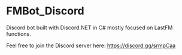 # FMBot_Discord
Discord bot built with Discord.NET in C# mostly focused on LastFM functions.

Feel free to join the Discord server here: https://discord.gg/srmpCaa
